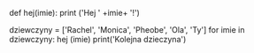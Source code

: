 def hej(imie):
    print ('Hej ' +imie+ '!')

dziewczyny = ['Rachel', 'Monica', 'Pheobe', 'Ola', 'Ty']
for imie in dziewczyny:
    hej (imie)
    print('Kolejna dzieczyna')
